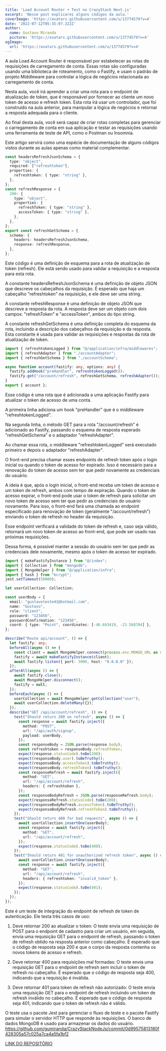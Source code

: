 ```yaml
---
title: 'Load Account Router + Test no CrazyStack Next.js'
excerpt: 'Nesse post explicarei alguns códigos da aula.'
coverImage: 'https://avatars.githubusercontent.com/u/13774579?v=4'
date: '2022-07-12T05:35:07.322Z'
author:
  name: Gustavo Miranda
  picture: 'https://avatars.githubusercontent.com/u/13774579?v=4'
ogImage:
  url: 'https://avatars.githubusercontent.com/u/13774579?v=4'
---
```

A aula Load Account Router é responsável por estabelecer as rotas de requisições de carregamento de conta. Essas rotas são configuradas usando uma biblioteca de roteamento, como o Fastify, e usam o padrão de projeto Middleware para controlar a lógica de negócios relacionada ao carregamento de conta.

Nesta aula, você irá aprender a criar uma rota para o endpoint de atualização de token, que é responsável por fornecer ao cliente um novo token de acesso e refresh token. Esta rota irá usar um controlador, que foi construído na aula anterior, para manipular a lógica de negócios e retornar a resposta adequada para o cliente.

Ao final desta aula, você será capaz de criar rotas completas para gerenciar o carregamento de conta em sua aplicação e testar as requisições usando uma ferramenta de teste de API, como o Postman ou Insomnia.

Este artigo servirá como uma espécie de documentação de alguns códigos vistos durante as aulas apenas como material complementar.

```typescript
const headersRefreshJsonSchema = {
  type: "object",
  required: ["refreshtoken"],
  properties: {
    refreshtoken: { type: "string" },
  },
};
const refreshResponse = {
  200: {
    type: "object",
    properties: {
      refreshToken: { type: "string" },
      accessToken: { type: "string" },
    },
  },
};
export const refreshGetSchema = {
  schema: {
    headers: headersRefreshJsonSchema,
    response: refreshResponse,
  },
};
``` 
Este código é uma definição de esquema para a rota de atualização de token (refresh). Ele está sendo usado para validar a requisição e a resposta para esta rota.

A constante headersRefreshJsonSchema é uma definição de objeto JSON que descreve os cabeçalhos da requisição. É esperado que haja um cabeçalho "refreshtoken" na requisição, e ele deve ser uma string.

A constante refreshResponse é uma definição de objeto JSON que descreve a resposta da rota. A resposta deve ser um objeto com dois campos: "refreshToken" e "accessToken", ambos do tipo string.

A constante refreshGetSchema é uma definição completa do esquema da rota, incluindo a descrição dos cabeçalhos da requisição e da resposta. Esta constante é usada para validar as requisições e respostas da rota de atualização de token.
```typescript
import { refreshtokenLogged } from "@/application/infra/middlewares";
import { refreshAdapter } from "./accountAdapter";
import { refreshGetSchema } from "./accountSchema";

async function account(fastify: any, options: any) {
  fastify.addHook("preHandler", refreshtokenLogged());
  fastify.get("/account/refresh", refreshGetSchema, refreshAdapter());
}
export { account };
``` 
Esse código é uma rota que é adicionada a uma aplicação Fastify para atualizar o token de acesso de uma conta.

A primeira linha adiciona um hook "preHandler" que é o middleware "refreshtokenLogged".

Na segunda linha, o método GET para a rota "/account/refresh" é adicionado ao Fastify, passando o esquema de resposta esperado "refreshGetSchema" e o adaptador "refreshAdapter".

Ao chamar essa rota, o middleware "refreshtokenLogged" será executado primeiro e depois o adaptador "refreshAdapter".

O front-end precisa chamar esses endpoints de refresh token após o login inicial ou quando o token de acesso for expirado. Isso é necessário para a renovação do token de acesso sem ter que pedir novamente as credenciais do usuário.

A ideia é que, após o login inicial, o front-end receba um token de acesso e um token de refresh, ambos com tempo de expiração. Quando o token de acesso expirar, o front-end pode usar o token de refresh para solicitar um novo token de acesso sem ter que pedir as credenciais do usuário novamente. Para isso, o front-end fará uma chamada ao endpoint especificado para renovação de token (geralmente "/account/refresh") enviando o token de refresh no header da requisição.

Esse endpoint verificará a validade do token de refresh e, caso seja válido, retornará um novo token de acesso ao front-end, que pode ser usado nas próximas requisições.

Dessa forma, é possível manter a sessão do usuário sem ter que pedir as credenciais dele novamente, mesmo após o token de acesso ter expirado.

```typescript
import { makeFastifyInstance } from "@/index";
import { Collection } from "mongodb";
import { MongoHelper } from "@/application/infra";
import { hash } from "bcrypt";
jest.setTimeout(50000);

let userCollection: Collection;

const userBody = {
  email: "gustavoteste41@hotmail.com",
  name: "Gustavo",
  role: "client",
  password: "123456",
  passwordConfirmation: "123456",
  coord: { type: "Point", coordinates: [-46.693419, -23.568704] },
};

describe("Route api/account", () => {
  let fastify: any;
  beforeAll(async () => {
    const client = await MongoHelper.connect(process.env.MONGO_URL as string);
    fastify = await makeFastifyInstance(client);
    await fastify.listen({ port: 3000, host: "0.0.0.0" });
  });
  afterAll(async () => {
    await fastify.close();
    await MongoHelper.disconnect();
    fastify = null;
  });
  beforeEach(async () => {
    userCollection = await MongoHelper.getCollection("user");
    await userCollection.deleteMany({});
  });
  describe("GET /api/account/refresh", () => {
    test("Should return 200 on refresh", async () => {
      const response = await fastify.inject({
        method: "POST",
        url: "/api/auth/signup",
        payload: userBody,
      });
      const responseBody = JSON.parse(response.body);
      const refreshtoken = responseBody.refreshToken;
      expect(response.statusCode).toBe(200);
      expect(responseBody.user).toBeTruthy();
      expect(responseBody.accessToken).toBeTruthy();
      expect(responseBody.refreshToken).toBeTruthy();
      const responseRefresh = await fastify.inject({
        method: "GET",
        url: "/api/account/refresh",
        headers: { refreshtoken },
      });
      const responseBodyRefresh = JSON.parse(responseRefresh.body);
      expect(responseRefresh.statusCode).toBe(200);
      expect(responseBodyRefresh.accessToken).toBeTruthy();
      expect(responseBodyRefresh.refreshToken).toBeTruthy();
    });
    test("Should return 400 for bad requests", async () => {
      await userCollection.insertOne(userBody);
      const response = await fastify.inject({
        method: "GET",
        url: "/api/account/refresh",
      });
      expect(response.statusCode).toBe(400);
    });
    test("Should return 401 for unauthorized refresh token", async () => {
      await userCollection.insertOne(userBody);
      const response = await fastify.inject({
        method: "GET",
        url: "/api/account/refresh",
        headers: { refreshtoken: "invalid_token" },
      });
      expect(response.statusCode).toBe(401);
    });
  });
});
``` 
Este é um teste de integração do endpoint de refresh de token de autenticação. Ele testa três casos de uso:

1.  Deve retornar 200 ao atualizar o token: O teste envia uma requisição de POST para o endpoint de cadastro para criar um usuário, em seguida, envia uma requisição GET para o endpoint de refresh, passando o token de refresh obtido na resposta anterior como cabeçalho. É esperado que o código de resposta seja 200 e que o corpo da resposta contenha os novos tokens de acesso e refresh.
    
2.  Deve retornar 400 para requisições mal formadas: O teste envia uma requisição GET para o endpoint de refresh sem incluir o token de refresh no cabeçalho. É esperado que o código de resposta seja 400, indicando que a requisição é inválida.
    
3.  Deve retornar 401 para token de refresh não autorizado: O teste envia uma requisição GET para o endpoint de refresh incluindo um token de refresh inválido no cabeçalho. É esperado que o código de resposta seja 401, indicando que o token de refresh não é válido.
    

O teste usa o pacote Jest para gerenciar o fluxo de teste e o pacote Fastify para simular o servidor HTTP que responde às requisições. O banco de dados MongoDB é usado para armazenar os dados do usuário.
https://github.com/gumiranda/CrazyStackNodeJs/commit/0d99575813180f428305a57c025a7ca4a5fa1bf2


[LINK DO REPOSITÓRIO](https://github.com/gumiranda/CrazyStackNodeJs)